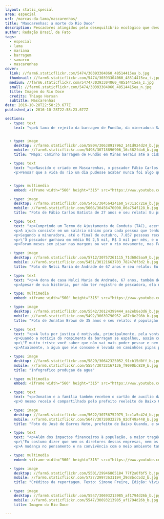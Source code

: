 ```yaml
---
layout: static_special
area: especial
url: /marcas-da-lama/mascarenhas/
title: "Mascarenhas: a morte do Rio Doce"
description: Pescadores atingidos pelo desequilíbrio ecológico que devastou o rio e seus afluentes continuam sem a sua principal fonte de renda
author: Redação Brasil de Fato
tags:
  - especial
  - lama
  - mariana
  - barragem
  - samarco
  - mascarenhas
cover:
  link: //farm6.staticflickr.com/5474/30393304060_48514415ea_b.jpg
  thumbnail: //farm6.staticflickr.com/5474/30393304060_48514415ea_t.jpg
  medium: //farm6.staticflickr.com/5474/30393304060_48514415ea_z.jpg
  small: //farm6.staticflickr.com/5474/30393304060_48514415ea_n.jpg
  title: Imagem do Rio Doce
  credits: Thiago Hersan
  subtitle: Mascarenhas
date: 2016-10-28T22:58:23.677Z
published_at: 2016-10-28T22:58:23.677Z

sections:
  - type: text
    text: "<p>A lama de rejeito da barragem de Fundão, da mineradora Samarco (pertencente à Vale S.A. e BHP Billiton), chegou no estado do Espírito Santo no dia 16 de novembro. A comunidade de Mascarenhas, no município de Baixo Guandu, foi uma das primeiras atingidas no estado capixaba.</p><p>Com a principal fonte de renda sendo a atividade pesqueira, a tragédia socioambiental mudou radicalmente a região. Hoje, o que se vê são redes de pesca amontoadas, trabalhadores e trabalhadoras em busca de alternativas para sobrevivência, além da constatação, repetida em diversos relatos, de que: \"o Rio Doce morreu\". </p>"


  - type: image
    desktop: //farm6.staticflickr.com/5804/30638917962_141d924d24_b.jpg
    mobile: //farm6.staticflickr.com/5498/30718896906_16c582fda6_b.jpg
    title: "Mapa: Caminho barragem de Fundão em Minas Gerais até a cidade de Mascarenhas no Espírito Santo"

  - type: text
    text: "<p>Nascido e criado em Mascarenhas, o pescador Fábio Carlos Batista, 37 anos, sempre teve na rotina as aventuras pelo Rio Doce. Pescando desde os 12 anos de idade, a paixão pela profissão foi passada de pai para filho. Antes da tragédia, era o que ele buscava ensinar para a filha, levando a menina para a beira do rio sempre que possível.</p>
    <p>Pensar que a vida do rio um dia pudesse acabar nunca foi algo que passou pela cabeça do pescador. Foi preciso ir até às margens e presenciar a lama correndo para acreditar na veracidade do que, até então, eram notícias e rumores. A diferença na cor da água e a velocidade da enxurrada lamacenta confirmaram os receios de que tudo poderia ir embora.</p>"


  - type: multimedia
    embed: <iframe width="560" height="315" src="https://www.youtube.com/embed/W7tWVzFeQ5M" frameborder="0" allowfullscreen></iframe>

  - type: image
    desktop: //farm6.staticflickr.com/5461/30456424160_57311c721e_b.jpg
    mobile: //farm6.staticflickr.com/5666/30456470000_06a754f128_b.jpg
    title: "Foto de Fábio Carlos Batista de 27 anos e seu relato: Eu preferia o rio correndo normal, sem dano nenhum, do que estar recebendo esse dinheiro da Samarco"

  - type: text
    text: "<p>Cumprindo um Termo de Ajustamento de Conduta (TAC), acertado com os Ministérios Públicos do Trabalho dos estados de Minas Gerais e do Espírito Santo, a Samarco distribuiu cartões de auxílio financeiro às famílias que tiveram suas rendas afetadas pelo rompimento da barragem.</p>
    <p>A ajuda consiste em um salário mínimo para cada pessoa que tenha perdido renda na família, além de 20% deste valor por cada membro dependente. Também é repassada a quantia equivalente a uma cesta básica.</p>
    <p>Segundo a mineradora, até o final de outubro, 7.857 pessoas recebiam o auxílio; Fábio estava entre estes. Ele relata que a garantia do recebimento ocorreu só após muita pressão, quando a empresa visitou a comunidade de Mascarenhas, fez o cadastro de algumas famílias e distribuiu o cartão. Apesar disso, as dificuldades econômicas ainda são vividas por sua família, e o trabalho de ajudante de pedreiro foi a alternativa que ele encontrou para complementar a renda.</p>
    <p>\"O pescador ganhava em média R$ 2,5 mil, R$ 3 mil por mês, e o cartão hoje é de R$ 1,3 mil a R$ 1,5 mil. Só que uma compra no mercado não fica menos de R$ 800. Então, o pessoal sofre muito com isso. A Samarco fala em indenização, mas, até hoje, não teve nada constatado. Por enquanto, só o cartão está na ativa e, mesmo assim, muita gente ficou prejudicado com o cartão. E tem gente que vivia da pesca aqui, pescador de carteira que não obteve o cartão. A gente nem entendeu como foi feita essa análise\", relata.</p>
    <p>Foram meses sem pisar nas margens ou ver o rio novamente, mas Fábio aceitou o convite da reportagem para visitar o local em que dedicou tantos momentos da vida. O olhar foi de esperança, de quem acredita que um dia o rio possa se recuperar. Das marcas que a lama deixou, ele resume: \"destruição e uma revolta muito grande, porque é uma tragédia que poderia ter sido evitada\". (Ver capítulo 2)</p>"

  - type: image
    desktop: //farm6.staticflickr.com/5712/30757261115_71d68d5aa9_b.jpg
    mobile: //farm6.staticflickr.com/5451/30121663703_78247df3d2_b.jpg
    title: "Foto de Nelci Maria de Andrade de 67 anos e seu relato: Eu estou sentindo falta do Rio Doce. A gente não vai vê-lo nunca mais. Só se for um milagre."

  - type: text
    text: "<p>A dona de casa Nelci Maria de Andrade, 67 anos, também dependia do rio. Trabalhando na roça desde criança, ela guarda recordações da pesca, com a qual sustentou sua família por anos. Morando sozinha e recebendo um salário mínimo de aposentadoria, agora, os custos de vida aumentaram: já não é mais possível pescar para se alimentar e nem aproveitar a água do rio para beber.</p>
    <p>Apesar de sua história, por não ter registro de pescadora, ela não recebe o cartão auxílio da Samarco. \"Hoje nós não temos mais onde pegar um peixe, não tem onde beber uma água, não tem mais onde ir para lazer, para tomar um banho. Não tem mais nada, acabou\", lamenta.</p>"

  - type: multimedia
    embed: <iframe width="560" height="315" src="https://www.youtube.com/embed/7rlv5I7_VwY" frameborder="0" allowfullscreen></iframe>

  - type: image
    desktop: //farm6.staticflickr.com/5542/30124399444_aa2eb8e3d6_b.jpg
    mobile: //farm6.staticflickr.com/5492/30639790952_a87c8e298b_b.jpg
    title: "Foto de Jonatan Brown de 35 anos e seu relato: A população quer justiça."

  - type: text
    text: "<p>A luta por justiça é motivada, principalmente, pela vontade de recuperar a vida que se tinha antes da lama. \"Há um ano a água estava bem limpa, cristalina. Você podia pegar na mão que não via. Hoje, é tudo diferente\", relembra o pescador Jonatan Brown, 34 anos.</p>
    <p>Quando a notícia do rompimento da barragem se espalhou, assim como muitos pescadores da região, ele passou horas no rio para tentar pescar o que pudesse antes que a lama chegasse e devastasse tudo.</p>
    <p>\"É muito triste você saber que não vai mais poder pescar e nem tomar um banho no rio, e nem consumir dele, porque está impróprio para consumo\", diz.</p>
    <p>Atualmente, a água que ele consome é levada em caminhões pipas para a comunidade. Ninguém da família confia na água que chega pelo encanamento. \"A uns tempos atrás, a minha esposa ferveu a água e a borda da panela estava tipo manchada de ferrugem\", conta.</p>"

  - type: image
    desktop: //farm6.staticflickr.com/5829/30642325052_91cb15d0ff_b.jpg
    mobile: //farm6.staticflickr.com/5554/30722167136_f9090bc829_b.jpg
    title: "Infografico produçao da agua"

  - type: multimedia
    embed: <iframe width="560" height="315" src="https://www.youtube.com/embed/T_6qI9VItKM" frameborder="0" allowfullscreen></iframe>

  - type: text
    text: "<p>Jonatan e a família também recebem o cartão de auxílio da Samarco. Para eles, o benefício só foi conquistado às custas de protestos que pressionaram a empresa, como o bloqueio dos trilhos de trem na região. No entanto, ele afirma que o futuro é incerto, uma vez que não se sabe até quando o cartão estará disponível ou se um dia o rio vai se recuperar e estar próprio para a pesca.</p>
    <p>O mesmo receio é compartilhado pelo prefeito reeleito de Baixo Guandu, José de Barros Neto (PCdoB). \"Aqui em Guandu, eles [Samarco] distribuíram alguns cartões, que, de certa forma, até ajudaram a economia a sobreviver diante dessa crise que a gente vive. Não há como negar isso. São quase R$ 1 milhão distribuídos aqui entre a nossa população, para pescadores e não pescadores atingidos direta e indiretamente por essa tragédia. Mas a gente sabe que esse benefício vai cessar e também que ele não representa a realidade das famílias. Algumas recebiam mais de R$ 3 mil ou R$ 4 mil e, agora, estão recebendo R$ 1 mil e pouco por mês; o que é só um paliativo\", argumenta.</p>"

  - type: image
    desktop: //farm6.staticflickr.com/5622/30756752975_1cc1a5c42d_b.jpg
    mobile: //farm6.staticflickr.com/5647/30720032276_82df49a448_b.jpg
    title: "Foto de José de Barros Neto, prefeito de Baixo Guandu, e seu relato: O que nos importa, e o que a gente sempre está cobrando, é que isso não pode entrar no rol dos tantos casos no Brasil e no mundo que caíram na impunidade"

  - type: text
    text: "<p>Além dos impactos financeiros à população, a maior tragédia socioambiental do país deixou no município a convicção de que o mundo é dominado pelo capital e pelos interesses de uma minoria, em detrimento dos interesses da maioria das pessoas, da proteção do meio ambiente e dos animais, aponta José de Barros Neto.</p>
    <p>\"Eu costumo dizer que nem os diretores dessas empresas, nem os funcionários que os defendem com unhas e dentes para manter seus empregos e o funcionamento dos negócios, não sabem que [eles mesmos] não têm importância. Eles são só peças que estão atuando naquele momento, naquela hora. Para o capital, eles não têm nenhuma importância. O diretor da Samarco à época do crime ambiental já não é o mesmo hoje, já foi trocado. Eles são peças que vão trocando\", critica.</p>
    <p>A mudança no pensamento e na convivência com o meio ambiente também é algo que mudou na comunidade atingida. \"A tragédia reforça nossa convicção de que nós temos que mudar muita coisa nesse mundo se a gente quiser viver um pouco mais de tempo aqui no planeta\", opina o prefeito de Baixo Guandu.</p>"  

  - type: multimedia
    embed: <iframe width="560" height="315" src="https://www.youtube.com/embed/E1NpEKxfXOg" frameborder="0" allowfullscreen></iframe>   

  - type: image
    desktop: //farm6.staticflickr.com/5501/29946865184_77f2a0fbf5_b.jpg
    mobile: //farm6.staticflickr.com/5727/29973631194_29d8bcc5d2_b.jpg
    title: "Créditos da reportagem. Texto: Simone Freire, Edição: Viviana Fernandes, Vídeo e Foto: José Eduardo Bernardes e Guilherme Weimann, Arte: Wilcker Morais"

  - type: image
    desktop: //farm6.staticflickr.com/5547/30693213985_af1794d26b_b.jpg
    mobile: //farm6.staticflickr.com/5547/30693213985_af1794d26b_b.jpg
    title: Imagem do Rio Doce

---
```

